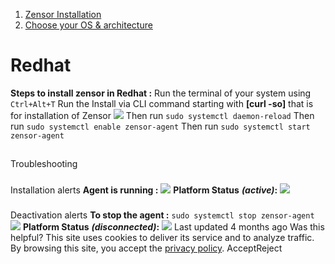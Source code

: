   1. [Zensor Installation](https://docs.zeron.one/cyber-risk-posture-management-platform-cprm/zensor-installation)
  2. [Choose your OS & architecture](https://docs.zeron.one/cyber-risk-posture-management-platform-cprm/zensor-installation/choose-your-os-and-architecture)


# Redhat
**Steps to install zensor in Redhat :**
Run the terminal of your system using `Ctrl+Alt+T`
Run the Install via CLI command starting with **[curl -so]** that is for installation of Zensor 
![](https://docs.zeron.one/~gitbook/image?url=https%3A%2F%2F2854935529-files.gitbook.io%2F%7E%2Ffiles%2Fv0%2Fb%2Fgitbook-x-prod.appspot.com%2Fo%2Fspaces%252FvyU3NMiz2Rw6Y9PJdkUQ%252Fuploads%252FiKPTYwPCr6l9VllIq09C%252Fimage-10.jpg%3Falt%3Dmedia%26token%3D0b5fb571-1599-449e-892e-d988b625816a&width=768&dpr=4&quality=100&sign=1b0ff874&sv=2)
Then run `sudo systemctl daemon-reload`
Then run `sudo systemctl enable zensor-agent`
Then run `sudo systemctl start zensor-agent`
## 
[](https://docs.zeron.one/cyber-risk-posture-management-platform-cprm/zensor-installation/choose-your-os-and-architecture/redhat#troubleshooting)
Troubleshooting
### 
[](https://docs.zeron.one/cyber-risk-posture-management-platform-cprm/zensor-installation/choose-your-os-and-architecture/redhat#installation-alerts)
Installation alerts
**Agent is running :**
![](https://docs.zeron.one/~gitbook/image?url=https%3A%2F%2F2854935529-files.gitbook.io%2F%7E%2Ffiles%2Fv0%2Fb%2Fgitbook-x-prod.appspot.com%2Fo%2Fspaces%252FvyU3NMiz2Rw6Y9PJdkUQ%252Fuploads%252FI6pxQ1EpS6mbvm9dwqV4%252Fredhat-1-62e754bb6050d397daca30fb72f0ed21.png%3Falt%3Dmedia%26token%3D1462a33b-cc42-47da-b773-a9c5bf29a88c&width=768&dpr=4&quality=100&sign=fe300988&sv=2)
**Platform Status** _**(active)**_**:**
![](https://docs.zeron.one/~gitbook/image?url=https%3A%2F%2F2854935529-files.gitbook.io%2F%7E%2Ffiles%2Fv0%2Fb%2Fgitbook-x-prod.appspot.com%2Fo%2Fspaces%252FvyU3NMiz2Rw6Y9PJdkUQ%252Fuploads%252FFhlpnx8QUCEdQPLfmwer%252Fredhat-2-1ef62291a80d44089a1121bd144b4452.png%3Falt%3Dmedia%26token%3D708bba65-bde0-4f00-a84e-e1bccd96773b&width=768&dpr=4&quality=100&sign=61bcf31d&sv=2)
### 
[](https://docs.zeron.one/cyber-risk-posture-management-platform-cprm/zensor-installation/choose-your-os-and-architecture/redhat#deactivation-alerts)
Deactivation alerts
**To stop the agent :**
`sudo systemctl stop zensor-agent`
![](https://docs.zeron.one/~gitbook/image?url=https%3A%2F%2F2854935529-files.gitbook.io%2F%7E%2Ffiles%2Fv0%2Fb%2Fgitbook-x-prod.appspot.com%2Fo%2Fspaces%252FvyU3NMiz2Rw6Y9PJdkUQ%252Fuploads%252FBhThYCaf1dlgG6zYqG6M%252Fredhat-3-9a37bec9b6c9c156b1dc800b527a2c61.png%3Falt%3Dmedia%26token%3D0fa46ece-de8d-4aaa-a086-939125e0405f&width=768&dpr=4&quality=100&sign=b6353171&sv=2)
**Platform Status** _**(disconnected)**_**:**
![](https://docs.zeron.one/~gitbook/image?url=https%3A%2F%2F2854935529-files.gitbook.io%2F%7E%2Ffiles%2Fv0%2Fb%2Fgitbook-x-prod.appspot.com%2Fo%2Fspaces%252FvyU3NMiz2Rw6Y9PJdkUQ%252Fuploads%252FJ5Jg1PEQbnyijESrgO3f%252Fredhat-4-3077f073b8037afcedb9f77f106687da.png%3Falt%3Dmedia%26token%3D2c92eebe-cf8c-46c0-8914-99d91b1da0a4&width=768&dpr=4&quality=100&sign=3d2b54ea&sv=2)
Last updated 4 months ago
Was this helpful?
This site uses cookies to deliver its service and to analyze traffic. By browsing this site, you accept the [privacy policy](https://zeron.one/privacy-policy/).
AcceptReject
